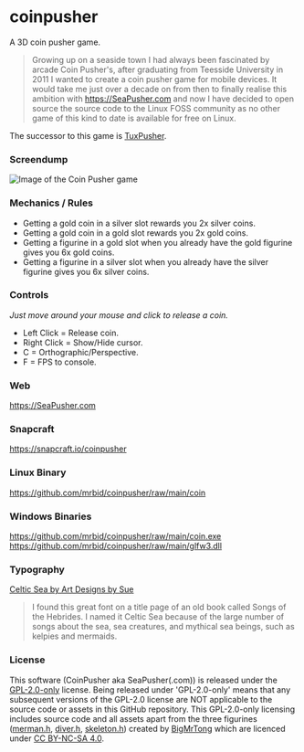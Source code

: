 # coinpusher
A 3D coin pusher game.

> Growing up on a seaside town I had always been fascinated by arcade Coin Pusher's, after graduating from Teesside University in 2011 I wanted to create a coin pusher game for mobile devices. It would take me just over a decade on from then to finally realise this ambition with https://SeaPusher.com and now I have decided to open source the source code to the Linux FOSS community as no other game of this kind to date is available for free on Linux.

The successor to this game is [TuxPusher](https://github.com/mrbid/TuxPusher).

### Screendump
![Image of the Coin Pusher game](https://res.cloudinary.com/canonical/image/fetch/f_auto,q_auto,fl_sanitize,w_819,h_634/https://dashboard.snapcraft.io/site_media/appmedia/2022/12/Screenshot_2022-12-31_08-03-08.png)

### Mechanics / Rules
- Getting a gold coin in a silver slot rewards you 2x silver coins.
- Getting a gold coin in a gold slot rewards you 2x gold coins.
- Getting a figurine in a gold slot when you already have the gold figurine gives you 6x gold coins.
- Getting a figurine in a silver slot when you already have the silver figurine gives you 6x silver coins.

### Controls
_Just move around your mouse and click to release a coin._
- Left Click = Release coin.
- Right Click = Show/Hide cursor.
- C = Orthographic/Perspective.
- F = FPS to console.

### Web
https://SeaPusher.com

### Snapcraft
https://snapcraft.io/coinpusher

### Linux Binary
https://github.com/mrbid/coinpusher/raw/main/coin

### Windows Binaries
https://github.com/mrbid/coinpusher/raw/main/coin.exe<br>
https://github.com/mrbid/coinpusher/raw/main/glfw3.dll

### Typography
[Celtic Sea by Art Designs by Sue](https://www.fontspace.com/celtic-sea-font-f58168)
> I found this great font on a title page of an old book called Songs of the Hebrides. I named it Celtic Sea because of the large number of songs about the sea, sea creatures, and mythical sea beings, such as kelpies and mermaids.

### License
This software (CoinPusher aka SeaPusher(.com)) is released under the [GPL-2.0-only](https://spdx.org/licenses/GPL-2.0-only.html) license. Being released under 'GPL-2.0-only' means that any subsequent versions of the GPL-2.0 license are NOT applicable to the source code or assets in this GitHub repository. This GPL-2.0-only licensing includes source code and all assets apart from the three figurines ([merman.h](assets/merman.h), [diver.h](assets/diver.h), [skeleton.h](assets/skeleton.h)) created by [BigMrTong](https://www.thingiverse.com/bigmrtong) which are licenced under [CC BY-NC-SA 4.0](https://creativecommons.org/licenses/by-nc-sa/4.0/).
